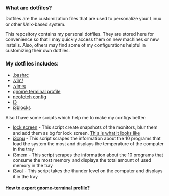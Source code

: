 ### What are dotfiles?
Dotfiles are the customization files that are used to personalize your Linux or other Unix-based system.  

This repository contains my personal dotfiles. They are stored here for convenience so that I may quickly access them on new machines or new installs. Also, others may find some of my configurations helpful in customizing their own dotfiles.  

### My dotfiles includes:
- [.bashrc](https://github.com/danillucky1234/dotfiles/blob/main/.bashrc)
- [.vim/](https://github.com/danillucky1234/dotfiles/tree/main/.vim)
- [.vimrc](https://github.com/danillucky1234/dotfiles/blob/main/.vimrc)
- [gnome terminal profile](https://github.com/danillucky1234/dotfiles/blob/main/gnome-terminal-profile.dconf)
- [neofetch config](https://github.com/danillucky1234/dotfiles/blob/main/.config/neofetch)
- [i3](https://github.com/danillucky1234/dotfiles/blob/main/.config/i3)
- [i3blocks](https://github.com/danillucky1234/dotfiles/blob/main/.config/i3blocks)  

Also I have some scripts which help me to make my configs better:
- [lock screen](https://github.com/danillucky1234/dotfiles/blob/main/.local/bin/lock.sh) - This script create snapshots of the monitors, blur them and add them as bg for lock screen. [This is what it looks like](https://cloud.degoo.com/share/7hZUJVQkmc3PuD5bIx5RVQ)
- [i3cpu](https://github.com/danillucky1234/dotfiles/blob/main/.local/bin/i3cpu) - This script scrapes the information about the 10 programs that load the system the most and displays the temperature of the computer in the tray
- [i3mem](https://github.com/danillucky1234/dotfiles/blob/main/.local/bin/i3mem) - This script scrapes the information about the 10 programs that consume the most memory and displays the total amount of used memory in the tray
- [i3vol](https://github.com/danillucky1234/dotfiles/blob/main/.local/bin/i3vol) - This script takes the thunder level on the computer and displays it in the tray  

#### [How to export gnome-terminal profile?](https://gist.github.com/reavon/0bbe99150810baa5623e5f601aa93afc)
